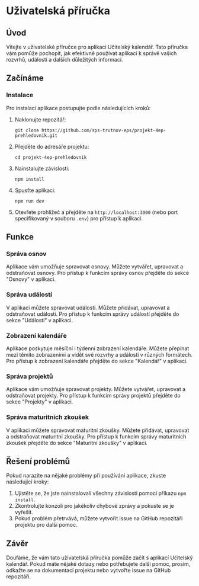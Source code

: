 # Uživatelská příručka

## Úvod

Vítejte v uživatelské příručce pro aplikaci Učitelský kalendář. Tato příručka vám pomůže pochopit, jak efektivně používat aplikaci k správě vašich rozvrhů, událostí a dalších důležitých informací.

## Začínáme

### Instalace

Pro instalaci aplikace postupujte podle následujících kroků:

1. Naklonujte repozitář:
   ```
   git clone https://github.com/sps-trutnov-eps/projekt-4ep-prehledovnik.git
   ```

2. Přejděte do adresáře projektu:
   ```
   cd projekt-4ep-prehledovnik
   ```

3. Nainstalujte závislosti:
   ```
   npm install
   ```

4. Spusťte aplikaci:
   ```
   npm run dev
   ```

5. Otevřete prohlížeč a přejděte na `http://localhost:3000` (nebo port specifikovaný v souboru `.env`) pro přístup k aplikaci.

## Funkce

### Správa osnov

Aplikace vám umožňuje spravovat osnovy. Můžete vytvářet, upravovat a odstraňovat osnovy. Pro přístup k funkcím správy osnov přejděte do sekce "Osnovy" v aplikaci.

### Správa událostí

V aplikaci můžete spravovat události. Můžete přidávat, upravovat a odstraňovat události. Pro přístup k funkcím správy událostí přejděte do sekce "Události" v aplikaci.

### Zobrazení kalendáře

Aplikace poskytuje měsíční i týdenní zobrazení kalendáře. Můžete přepínat mezi těmito zobrazeními a vidět své rozvrhy a události v různých formátech. Pro přístup k zobrazení kalendáře přejděte do sekce "Kalendář" v aplikaci.

### Správa projektů

Aplikace vám umožňuje spravovat projekty. Můžete vytvářet, upravovat a odstraňovat projekty. Pro přístup k funkcím správy projektů přejděte do sekce "Projekty" v aplikaci.

### Správa maturitních zkoušek

V aplikaci můžete spravovat maturitní zkoušky. Můžete přidávat, upravovat a odstraňovat maturitní zkoušky. Pro přístup k funkcím správy maturitních zkoušek přejděte do sekce "Maturitní zkoušky" v aplikaci.

## Řešení problémů

Pokud narazíte na nějaké problémy při používání aplikace, zkuste následující kroky:

1. Ujistěte se, že jste nainstalovali všechny závislosti pomocí příkazu `npm install`.
2. Zkontrolujte konzoli pro jakékoliv chybové zprávy a pokuste se je vyřešit.
3. Pokud problém přetrvává, můžete vytvořit issue na GitHub repozitáři projektu pro další pomoc.

## Závěr

Doufáme, že vám tato uživatelská příručka pomůže začít s aplikací Učitelský kalendář. Pokud máte nějaké dotazy nebo potřebujete další pomoc, prosím, odkažte se na dokumentaci projektu nebo vytvořte issue na GitHub repozitáři.
